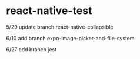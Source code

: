 # react-native-test

5/29 update branch react-native-collapsible

6/10 add branch expo-image-picker-and-file-system

6/27 add branch jest

